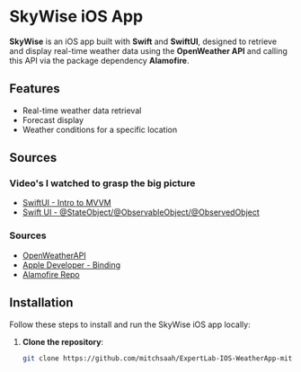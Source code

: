 # SkyWise iOS App

**SkyWise** is an iOS app built with **Swift** and **SwiftUI**, designed to retrieve and display real-time weather data using the **OpenWeather API** and calling this API via the package dependency **Alamofire**.

## Features

- Real-time weather data retrieval
- Forecast display
- Weather conditions for a specific location

## Sources

### Video's I watched to grasp the big picture 
- [SwiftUI - Intro to MVVM](https://www.youtube.com/watch?v=FwGMU_Grnf8&ab_channel=SeanAllen)
- [Swift UI - @StateObject/@ObservableObject/@ObservedObject](https://www.youtube.com/watch?v=dkrjhYBPxAA&ab_channel=Indently)

### Sources
- [OpenWeatherAPI](https://openweathermap.org/api/one-call-3)
- [Apple Developer - Binding](https://developer.apple.com/documentation/swiftui/binding)
- [Alamofire Repo](https://github.com/Alamofire/Alamofire.git)

## Installation

Follow these steps to install and run the SkyWise iOS app locally:

1. **Clone the repository**:
   ```bash
   git clone https://github.com/mitchsaah/ExpertLab-IOS-WeatherApp-mitchsaah.git
